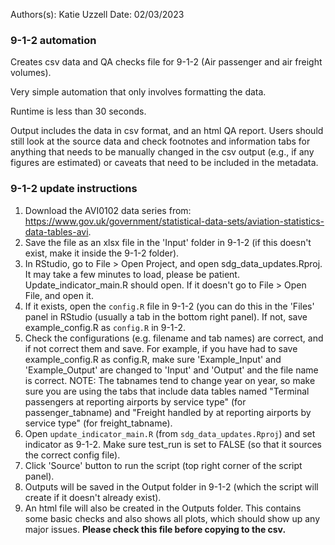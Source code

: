 Authors(s): Katie Uzzell
Date: 02/03/2023

### 9-1-2 automation

Creates csv data and QA checks file for 9-1-2 (Air passenger and air freight volumes).

Very simple automation that only involves formatting the data. 

Runtime is less than 30 seconds.

Output includes the data in csv format, and an html QA report. Users should still look at the source data and check footnotes and information tabs for anything that needs to be manually changed in the csv output (e.g., if any figures are estimated) or caveats that need to be included in the metadata. 

### 9-1-2 update instructions

1) Download the AVI0102 data series from: https://www.gov.uk/government/statistical-data-sets/aviation-statistics-data-tables-avi.
2) Save the file as an xlsx file in the 'Input' folder in 9-1-2 (if this doesn't exist, make it inside the 9-1-2 folder).  
3) In RStudio, go to File > Open Project, and open sdg_data_updates.Rproj. It may take a few minutes to load, please be patient. Update_indicator_main.R should open. If it doesn't go to File > Open File, and open it. 
4) If it exists, open the `config.R` file in 9-1-2 (you can do this in the 'Files' panel in RStudio (usually a tab in the bottom right panel). If not, save example_config.R as `config.R` in 9-1-2.
5) Check the configurations (e.g. filename and tab names) are correct, and if not correct them and save. For example, if you have had to save example_config.R as config.R, make sure 'Example_Input' and 'Example_Output' are changed to 'Input' and 'Output' and the file name is correct. NOTE: The tabnames tend to change year on year, so make sure you are using the tabs that include data tables named "Terminal passengers at reporting airports by service type" (for passenger_tabname) and "Freight handled by at reporting airports by service type" (for freight_tabname).     
6) Open `update_indicator_main.R` (from `sdg_data_updates.Rproj`) and set indicator as 9-1-2. Make sure test_run is set to FALSE (so that it sources the correct config file). 
7) Click 'Source' button to run the script (top right corner of the script panel).  
8) Outputs will be saved in the Output folder in 9-1-2 (which the script will create if it doesn't already exist).  
9) An html file will also be created in the Outputs folder. This contains some basic checks and also shows all plots, which should show up any major issues. **Please check this file before copying to the csv.**
